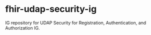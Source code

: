 # fhir-udap-security-ig
IG repository for UDAP Security for Registration, Authentication, and Authorization IG.
